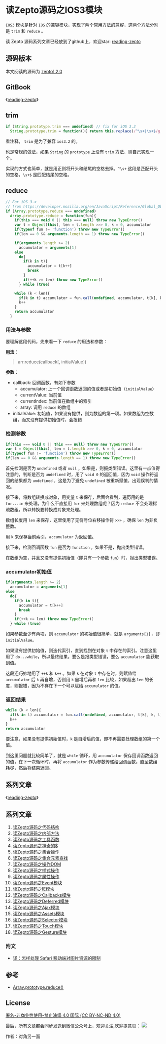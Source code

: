 # 读Zepto源码之IOS3模块

`IOS3` 模块是针对 `IOS` 的兼容模块，实现了两个常用方法的兼容，这两个方法分别是 `trim` 和 `reduce` 。 

读 Zepto 源码系列文章已经放到了github上，欢迎star: [reading-zepto](https://github.com/yeyuqiudeng/reading-zepto)

## 源码版本

本文阅读的源码为 [zepto1.2.0](https://github.com/madrobby/zepto/tree/v1.2.0)

## GitBook

《[reading-zepto](https://yeyuqiudeng.gitbooks.io/reading-zepto/content/)》

## trim

```javascript
if (String.prototype.trim === undefined) // fix for iOS 3.2
  String.prototype.trim = function(){ return this.replace(/^\s+|\s+$/g, '') }
```

看注释， `trim` 是为了兼容 `ios3.2` 的。

也是常规的做法，如果 `String` 的 `prototype` 上没有 `trim` 方法，则自己实现一个。

实现的方式也简单，就是用正则将开头和结尾的空格去掉。`^\s+` 这段是匹配开头的空格，`\s+$` 是匹配结尾的空格。

## reduce

```javascript
// For iOS 3.x
// from https://developer.mozilla.org/en/JavaScript/Reference/Global_Objects/Array/reduce
if (Array.prototype.reduce === undefined)
  Array.prototype.reduce = function(fun){
    if(this === void 0 || this === null) throw new TypeError()
    var t = Object(this), len = t.length >>> 0, k = 0, accumulator
    if(typeof fun != 'function') throw new TypeError()
    if(len == 0 && arguments.length == 1) throw new TypeError()

    if(arguments.length >= 2)
      accumulator = arguments[1]
    else
      do{
        if(k in t){
          accumulator = t[k++]
          break
        }
        if(++k >= len) throw new TypeError()
      } while (true)

    while (k < len){
      if(k in t) accumulator = fun.call(undefined, accumulator, t[k], k, t)
      k++
    }
    return accumulator
  }
```

### 用法与参数

要理解这段代码，先来看一下 `reduce` 的用法和参数：

**用法**： 

> arr.reduce(callback[, initialValue])

**参数**：

* callback: 回调函数，有如下参数
  * accumulator: 上一个回调函数返回的值或者是初始值（`initialValue`）
  * currentValue: 当前值
  * currentIndex: 当前值在数组中的索引
  * array: 调用 `reduce` 的数组
* initialValue: 初始值，如果没有提供，则为数组的第一项。如果数组为空数组，而又没有提供初始值时，会报错

### 检测参数

```javascript
if(this === void 0 || this === null) throw new TypeError()
var t = Object(this), len = t.length >>> 0, k = 0, accumulator
if(typeof fun != 'function') throw new TypeError()
if(len == 0 && arguments.length == 1) throw new TypeError()
```

首先检测是否为 `undefined` 或者 `null` ，如果是，则报类型错误。这里有一点值得注意的，判断是否为 `undefined` 时，用了 `void 0` 的返回值，因为 `void` 操作符返回的结果都为 `undefined` ，这是为了避免 `undefined` 被重新赋值，出现误判的情况。

接下来，将数组转换成对象，用变量 `t` 来保存，后面会看到，遍历用的是 `for...in` 来处理。为什么不直接用 `for` 来处理数组呢？因为 `reduce` 不会处理稀疏数组，所以转换要转换成对象来处理。

数组长度用 `len` 来保存，这里使用了无符号位右移操作符 `>>>` ，确保 `len` 为非负整数。

用 `k` 来保存当前索引，`accumulator` 为返回值。

接下来，检测回调函数 `fun` 是否为 `function` ，如果不是，抛出类型错误。

 在数组为空，并且又没有提供初始值（即只有一个参数 `fun`）时，抛出类型错误。

### accumulator初始值

```javascript
if(arguments.length >= 2)
  accumulator = arguments[1]
else
  do{
    if(k in t){
      accumulator = t[k++]
      break
    }
    if(++k >= len) throw new TypeError()
  } while (true)
```

如果参数至少有两项，则 `accumulator` 的初始值很简单，就是 `arguments[1]` ，即 `initialValue`。

如果没有提供初始值，则迭代索引，直到找到在对象 `t` 中存在的索引。注意这里用了 `do...while`，所以最终结果，要么是报类型错误，要么 `accumulator` 能获取到值。

这段还巧妙地用了 `++k` 和 `k++` 。如果 `k` 在对象 `t` 中存在时，则赋值给 `accumulator` 后 `k` 再自增，否则用 `k` 自增后再和 `len` 比较，如果超出 `len` 的长度，则报错，因为不存在下一个可以赋给 `accumulator` 的值。

### 返回结果

```javascript
while (k < len){
  if(k in t) accumulator = fun.call(undefined, accumulator, t[k], k, t)
  k++
}
return accumulator
```

要注意，如果没有提供初始值时，`k` 是自增后的值，即不再需要处理数组的第一个值。

到这里问题就比较简单了，就是 `while` 循环，用 `accumulator` 保存回调函数返回的值，在下一次循环时，再将 `accumulator` 作为参数传递给回调函数，直至数组耗尽，然后将结果返回。

## 系列文章

《[reading-zepto](https://yeyuqiudeng.gitbooks.io/reading-zepto/content/)》

## 系列文章

1. [读Zepto源码之代码结构](https://github.com/yeyuqiudeng/reading-zepto/blob/master/src/%E8%AF%BBZepto%E6%BA%90%E7%A0%81%E4%B9%8B%E4%BB%A3%E7%A0%81%E7%BB%93%E6%9E%84.md)
2. [读Zepto源码之内部方法](https://github.com/yeyuqiudeng/reading-zepto/blob/master/src/%E8%AF%BBZepto%E6%BA%90%E7%A0%81%E4%B9%8B%E5%86%85%E9%83%A8%E6%96%B9%E6%B3%95.md)
3. [读Zepto源码之工具函数](https://github.com/yeyuqiudeng/reading-zepto/blob/master/src/%E8%AF%BBZepto%E6%BA%90%E7%A0%81%E4%B9%8B%E5%B7%A5%E5%85%B7%E5%87%BD%E6%95%B0.md)
4. [读Zepto源码之神奇的$](https://github.com/yeyuqiudeng/reading-zepto/blob/master/src/%E8%AF%BBZepto%E6%BA%90%E7%A0%81%E4%B9%8B%E7%A5%9E%E5%A5%87%E7%9A%84%24.md)
5. [读Zepto源码之集合操作](https://github.com/yeyuqiudeng/reading-zepto/blob/master/src/%E8%AF%BBZepto%E6%BA%90%E7%A0%81%E4%B9%8B%E9%9B%86%E5%90%88%E6%93%8D%E4%BD%9C.md)
6. [读Zepto源码之集合元素查找](https://github.com/yeyuqiudeng/reading-zepto/blob/master/src/%E8%AF%BBZepto%E6%BA%90%E7%A0%81%E4%B9%8B%E9%9B%86%E5%90%88%E5%85%83%E7%B4%A0%E6%9F%A5%E6%89%BE.md)
7. [读Zepto源码之操作DOM](https://github.com/yeyuqiudeng/reading-zepto/blob/master/src/%E8%AF%BBZepto%E6%BA%90%E7%A0%81%E4%B9%8B%E6%93%8D%E4%BD%9CDOM.md)
8. [读Zepto源码之样式操作](https://github.com/yeyuqiudeng/reading-zepto/blob/master/src/%E8%AF%BBZepto%E6%BA%90%E7%A0%81%E4%B9%8B%E6%A0%B7%E5%BC%8F%E6%93%8D%E4%BD%9C.md)
9. [读Zepto源码之属性操作](https://github.com/yeyuqiudeng/reading-zepto/blob/master/src/%E8%AF%BBZepto%E6%BA%90%E7%A0%81%E4%B9%8B%E5%B1%9E%E6%80%A7%E6%93%8D%E4%BD%9C.md)
10. [读Zepto源码之Event模块](https://github.com/yeyuqiudeng/reading-zepto/blob/master/src/%E8%AF%BBZepto%E6%BA%90%E7%A0%81%E4%B9%8BEvent%E6%A8%A1%E5%9D%97.md)
11. [读Zepto源码之IE模块](https://github.com/yeyuqiudeng/reading-zepto/blob/master/src/%E8%AF%BBZepto%E6%BA%90%E7%A0%81%E4%B9%8BIE%E6%A8%A1%E5%9D%97.md)
12. [读Zepto源码之Callbacks模块](https://github.com/yeyuqiudeng/reading-zepto/blob/master/src/%E8%AF%BBZepto%E6%BA%90%E7%A0%81%E4%B9%8BCallbacks%E6%A8%A1%E5%9D%97.md)
13. [读Zepto源码之Deferred模块](https://github.com/yeyuqiudeng/reading-zepto/blob/master/src/%E8%AF%BBZepto%E6%BA%90%E7%A0%81%E4%B9%8BDeferred%E6%A8%A1%E5%9D%97.md)
14. [读Zepto源码之Ajax模块](https://github.com/yeyuqiudeng/reading-zepto/blob/master/src/%E8%AF%BBZepto%E6%BA%90%E7%A0%81%E4%B9%8BAjax%E6%A8%A1%E5%9D%97.md)
15. [读Zepto源码之Assets模块](https://github.com/yeyuqiudeng/reading-zepto/blob/master/src/%E8%AF%BBZepto%E6%BA%90%E7%A0%81%E4%B9%8Bassets%E6%A8%A1%E5%9D%97.md)
16. [读Zepto源码之Selector模块](https://github.com/yeyuqiudeng/reading-zepto/blob/master/src/%E8%AF%BBZepto%E6%BA%90%E7%A0%81%E4%B9%8BSelector%E6%A8%A1%E5%9D%97.md)
17. [读Zepto源码之Touch模块](https://github.com/yeyuqiudeng/reading-zepto/blob/master/src/%E8%AF%BBZepto%E6%BA%90%E7%A0%81%E4%B9%8BTouch%E6%A8%A1%E5%9D%97.md)
18. [读Zepto源码之Gesture模块](https://github.com/yeyuqiudeng/reading-zepto/blob/master/src/%E8%AF%BBZepto%E6%BA%90%E7%A0%81%E4%B9%8BGesture%E6%A8%A1%E5%9D%97.md)


### 附文

* [译：怎样处理 Safari 移动端对图片资源的限制](https://github.com/yeyuqiudeng/reading-zepto/blob/master/src/%E9%99%84%EF%BC%9A%E6%80%8E%E6%A0%B7%E5%A4%84%E7%90%86%20Safari%20%E7%A7%BB%E5%8A%A8%E7%AB%AF%E5%AF%B9%E5%9B%BE%E7%89%87%E8%B5%84%E6%BA%90%E7%9A%84%E9%99%90%E5%88%B6.md)


## 参考

* [Array.prototype.reduce()](https://developer.mozilla.org/en-US/docs/Web/JavaScript/Reference/Global_Objects/Array/Reduce)

## License

[署名-非商业性使用-禁止演绎 4.0 国际 (CC BY-NC-ND 4.0)](http://creativecommons.org/licenses/by-nc-nd/4.0/)

最后，所有文章都会同步发送到微信公众号上，欢迎关注,欢迎提意见：  ![](https://user-gold-cdn.xitu.io/2017/5/30/76626b0be42083d36b36f4a117dc1873) 

作者：对角另一面